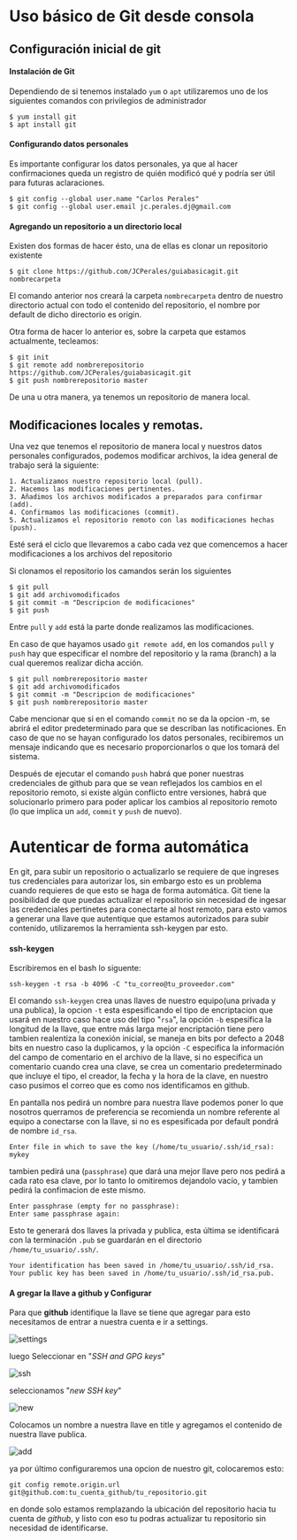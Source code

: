 # Uso básico de Git desde consola

## Configuración inicial de git

#### Instalación de Git

Dependiendo de si tenemos instalado `yum` o `apt` utilizaremos uno de los siguientes comandos con privilegios de administrador

~~~~
$ yum install git
$ apt install git
~~~~

#### Configurando datos personales

Es importante configurar los datos personales, ya que al hacer confirmaciones queda un registro de quién modificó qué y podría ser útil para futuras aclaraciones.

~~~
$ git config --global user.name "Carlos Perales"
$ git config --global user.email jc.perales.dj@gmail.com
~~~

#### Agregando un repositorio a un directorio local

Existen dos formas de hacer ésto, una de ellas es clonar un repositorio existente 

~~~
$ git clone https://github.com/JCPerales/guiabasicagit.git nombrecarpeta
~~~

El comando anterior nos creará la carpeta `nombrecarpeta` dentro de nuestro directorio actual con todo el contenido del repositorio, el nombre por default de dicho directorio es origin.

Otra forma de hacer lo anterior es, sobre la carpeta que estamos actualmente, tecleamos:

~~~~
$ git init
$ git remote add nombrerepositorio https://github.com/JCPerales/guiabasicagit.git
$ git push nombrerepositorio master
~~~~

De una u otra manera, ya tenemos un repositorio de manera local.

## Modificaciones locales y remotas.

Una vez que tenemos el repositorio de manera local y nuestros datos personales configurados, podemos modificar archivos, la idea general de trabajo será la siguiente:

	1. Actualizamos nuestro repositorio local (pull).
	2. Hacemos las modificaciones pertinentes.
	3. Añadimos los archivos modificados a preparados para confirmar (add).
	4. Confirmamos las modificaciones (commit).
	5. Actualizamos el repositorio remoto con las modificaciones hechas (push).

Esté será el ciclo que llevaremos a cabo cada vez que comencemos a hacer modificaciones a los archivos del repositorio

Si clonamos el repositorio los camandos serán los siguientes

~~~
$ git pull
$ git add archivomodificados
$ git commit -m "Descripcion de modificaciones"
$ git push
~~~

Entre `pull` y `add` está la parte donde realizamos las modificaciones.

En caso de que hayamos usado `git remote add`, en los comandos `pull` y `push` hay que especificar el nombre del repositorio y la rama (branch) a la cual queremos realizar dicha acción.

~~~
$ git pull nombrerepositorio master
$ git add archivomodificados
$ git commit -m "Descripcion de modificaciones"
$ git push nombrerepositorio master
~~~

Cabe mencionar que si en el comando `commit` no se da la opcion -m, se abrirá el editor predeterminado para que se describan las notificaciones. En caso de que no se hayan configurado los datos personales, recibiremos un mensaje indicando que es necesario proporcionarlos o que los tomará del sistema.

Después de ejecutar el comando `push` habrá que poner nuestras credenciales de github para que se vean reflejados los cambios en el repositorio remoto, si existe algún conflicto entre versiones, habrá que solucionarlo primero para poder aplicar los cambios al repositorio remoto (lo que implica un `add`, `commit` y `push` de nuevo).

# Autenticar de forma automática

En git, para subir un repositorio o actualizarlo se requiere de que ingreses tus credenciales para autorizar los, sin embargo esto es un problema cuando requieres de que esto se haga de forma automática. Git tiene la posibilidad de que puedas actualizar el repositorio sin necesidad de ingesar las credenciales pertinetes para conectarte al host remoto, para esto vamos a generar una llave que autentique que estamos autorizados para subir contenido, utilizaremos la herramienta ssh-keygen par esto.

#### ssh-keygen

Escribiremos en el bash lo siguente:
~~~~~
ssh-keygen -t rsa -b 4096 -C "tu_correo@tu_proveedor.com"
~~~~~
El comando `ssh-keygen` crea unas llaves de nuestro equipo(una privada y una publica), la opcion `-t` esta espesificando el tipo de encriptacion que usará en nuestro caso hace uso del tipo "`rsa`", la opción `-b` espesifica la longitud de la llave, que entre más larga mejor encriptación tiene pero tambien realentiza la conexión inicial, se maneja en bits por defecto a 2048 bits en nuestro caso la duplicamos, y la opción `-C` especifica la información del campo de comentario en el archivo de la llave, si no especifica un comentario cuando crea una clave, se crea un comentario predeterminado que incluye el tipo, el creador, la fecha y la hora de la clave, en nuestro caso pusimos el correo que es como nos identificamos en github.

En pantalla nos pedirá un nombre para nuestra llave podemos poner lo que nosotros querramos de preferencia se recomienda un nombre referente al equipo a conectarse con la llave, si no es espesificada por default pondrá de nombre `id_rsa`.

~~~~~
Enter file in which to save the key (/home/tu_usuario/.ssh/id_rsa): mykey
~~~~~
 tambien pedirá una (`passphrase`) que dará una mejor llave pero nos pedirá a cada rato esa clave, por lo tanto lo omitiremos dejandolo vacío, y tambien pedirá la confimacion de este mismo.
~~~~~
Enter passphrase (empty for no passphrase):
Enter same passphrase again:
~~~~~
Esto te generará dos llaves la privada y publica, esta última se identificará con la terminación `.pub` se guardarán en el directorio `/home/tu_usuario/.ssh/`.
~~~~~
Your identification has been saved in /home/tu_usuario/.ssh/id_rsa.
Your public key has been saved in /home/tu_usuario/.ssh/id_rsa.pub.
~~~~~
#### A gregar la llave a github y Configurar

Para que **github** identifique la llave se tiene que agregar para esto necesitamos de entrar a nuestra cuenta e ir a settings.

![settings][1]

luego Seleccionar en "*SSH and GPG keys*"

![ssh][2]

seleccionamos "*new SSH key*"

![new][3]

Colocamos un nombre a nuestra llave en title y agregamos el contenido de nuestra llave publica.

![add][4]

ya por último configuraremos una opcion de nuestro git, colocaremos esto:
~~~~~~
git config remote.origin.url git@github.com:tu_cuenta_github/tu_repositorio.git
~~~~~~
en donde solo estamos remplazando la ubicación del repositorio hacia tu cuenta de *github*, y listo con eso tu podras actualizar tu repositorio sin necesidad de identificarse.

[1]: https://github.com/JCPerales/guiabasicagit/blob/master/imagenes/settings.png

[2]: https://github.com/JCPerales/guiabasicagit/blob/master/imagenes/ssh-key.png

[3]: https://github.com/JCPerales/guiabasicagit/blob/master/imagenes/new.png

[4]: https://github.com/JCPerales/guiabasicagit/blob/master/imagenes/add-key.png
